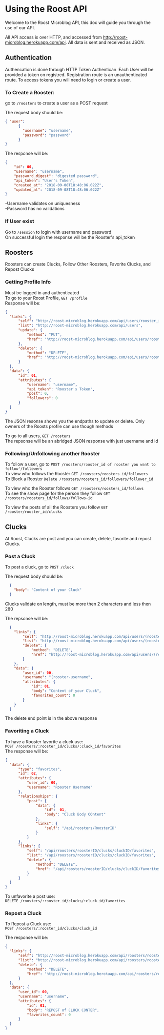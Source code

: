 # Using the Roost API

Welcome to the Roost Microblog API, this doc will guide you through the use of our API.

All API access is over HTTP, and accessed from http://roost-microblog.herokuapp.com/api. All data is sent and received as JSON.

## Authentication

Authencation is done through HTTP Token Authentican. Each User will be provided a token on registred. Registration route is an unauthenticated route. To access tokens you will need to login or create a user.

### To Create a Rooster:

go to `/roosters` to create a user as a POST request  

The request body should be:
```json
{ "user": 
      {
        "username": "username",
        "password": "password"
      }
}
```
The response will be:
```json
{
    "id": 00,
    "username": "username",
    "password_digest": "digested password",
    "api_token": "User's Token",
    "created_at": "2018-09-08T18:48:06.022Z",
    "updated_at": "2018-09-08T18:48:06.022Z"
}
```
-Username validates on uniquesness  
-Password has no validations  

### If User exist 

  Go to `/session` to login with username and password  
  On successful login the response will be the Rooster's api_token  

## Roosters

  Roosters can create Clucks, Follow Other Roosters, Favorite Clucks, and Repost Clucks  

### Getting Profile Info 

  Must be logged in and authenticated  
  To go to your Roost Profile, `GET /profile`   
  Response will be:  
  ```json
  {
    "links": {
        "self": "http://roost-microblog.herokuapp.com/api/users/rooster_id",
        "list": "http://roost-microblog.herokuapp.com/api/users",
        "update": {
            "method": "PUT",
            "href": "http://roost-microblog.herokuapp.com/api/users/rooster_id"
        },
        "delete": {
            "method": "DELETE",
            "href": "http://roost-microblog.herokuapp.com/api/users/rooster_id"
        }
    },
    "data": {
        "id": 01,
        "attributes": {
            "username": "username",
            "api_token": "Rooster's Token",
            "post": 0,
            "followers": 0
        }
    }
  }
  ```
  The JSON resonse shows you the endpaths to update or delete. Only owners of the Roosts profile can use though methods

  To go to all users, `GET /roosters`  
   The repsonse will be an abridged JSON response with just username and id  

### Following/Unfollowing another Rooster

  To follow a user, go to `POST /roosters/rooster_id of rooster you want to follow'/followers`  
  To view who follows the Rooster `GET /roosters/roosters_id/followers`  
  To Block a Rooster `Delete /roosters/roosters_id/followers/follower_id`  

  To view who the Rooster follows `GET /roosters/roosters_id/follows`  
  To see the show page for the person they follow `GET /roosters/roosters_id/follows/follows-id`  

  To view the posts of all the Roosters you follow `GET /rooster/rooster_id/clucks`

## Clucks

  At Roost, Clucks are post and you can create, delete, favorite and repost Clucks.  

### Post a Cluck

To post a cluck, go to `POST /cluck`  
  
The request body should be:  
```json
  {
    "body": "Content of your Cluck"  
  }
```
  Clucks validate on length, must be more then 2 characters and less then 280  

The repsonse will be:  
```json
  {
    "links": {
        "self": "http://roost-microblog.herokuapp.com/api/users/(roosterid)/posts/(cluckid))",
        "list": "http://roost-microblog.herokuapp.com/api/users/(roosterid)/posts",
        "delete": {
            "method": "DELETE",
            "href": "http://roost-microblog.herokuapp.com/api/users/(roosterid)/posts/(cluckid)"
        }
    },
    "data": {
        "user_id": 00,
        "username": "(rooster-username",
        "attributes": {
            "id": 01,
            "body": "Content of your Cluck",
            "favorites_count": 0
        }
    }
  }
```
  The delete end point is in the above response  

### Favoriting a Cluck

  To have a Rooster favorite a cluck use:  
  `POST /roosters/:rooster_id/clucks/:cluck_id/favorites`  
  The response will be:  
  ```json
  {
    "data": {
        "type": "favorites",
        "id": 02,
        "attributes": {
            "user_id": 00,
            "username": "Rooster Username"
        },
        "relationships": {
            "post": {
                "data": {
                    "id":  01,
                    "body": "Cluck Body COntent"
                },
                "links": {
                    "self": "/api/roosters/RoosterID"
                }
            }
        },
        "links": {
            "self": "/api/roosters/roosterID/clucks/cluckID/favorites",
            "list": "/api/roosters/roosterID/clucks/cluckID/favorites",
            "delete": {
                "method": "DELETE",
                "href": "/api/roosters/roosterID/clucks/cluckID/favorites"
            }
        }
    }
  }
  ```
  To unfavorite a post use:  
  `DELETE /roosters/:rooster_id/clucks/:cluck_id/favorites`  

### Repost a Cluck

  To Repost a Cluck use:  
  `POST /roosters/:rooster_id/clucks/cluck_id`  

  The response will be:  
  ```json
  {
    "links": {
        "self": "http://roost-microblog.herokuapp.com/api/roosters/rooster_id/clucks/cluck_id",
        "list": "http://roost-microblog.herokuapp.com/api/roosters/rooster_id/clucks",
        "delete": {
            "method": "DELETE",
            "href": "http://roost-microblog.herokuapp.com/api/roosters/rooster_id/clucks/cluck_id"
        }
    },
    "data": {
        "user_id": 00,
        "username": "username",
        "attributes": {
            "id": 01,
            "body": "REPOST of CLUCK CONTER",
            "favorites_count": 0
        }
    }
  }
  ```